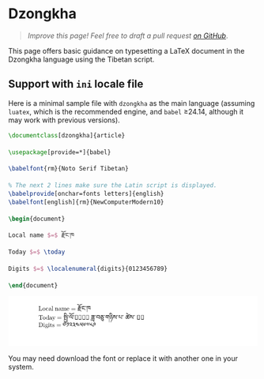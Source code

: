 # Dzongkha

<blockquote>
  <p><em>Improve this page! Feel free to draft a pull request <a href="https://github.com/latex3/babel/tree/docs/docs">on GitHub</a></em>.</p>
</blockquote>

This page offers basic guidance on typesetting a LaTeX document in the
Dzongkha language using the Tibetan script.

## Support with `ini` locale file

Here is a minimal sample file with `dzongkha` as the main language
(assuming `luatex`, which is the recommended engine, and `babel` ≥24.14,
although it may work with previous versions).

```tex
\documentclass[dzongkha]{article}

\usepackage[provide=*]{babel}

\babelfont{rm}{Noto Serif Tibetan}

% The next 2 lines make sure the Latin script is displayed.
\babelprovide[onchar=fonts letters]{english}
\babelfont[english]{rm}{NewComputerModern10}

\begin{document}

Local name $=$ རྫོང་ཁ

Today $=$ \today

Digits $=$ \localenumeral{digits}{0123456789}

\end{document}
```

![](../media/locale-dzongkha.png)

You may need download the font or replace it with another one in your
system.